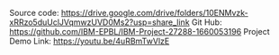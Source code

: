 Source code: https://drive.google.com/drive/folders/10ENMvzk-xRRzo5duUclJVqmwzUVD0Ms2?usp=share_link
 Git Hub: https://github.com/IBM-EPBL/IBM-Project-27288-1660053196 
 Project Demo Link: https://youtu.be/4uRBmTwVlzE